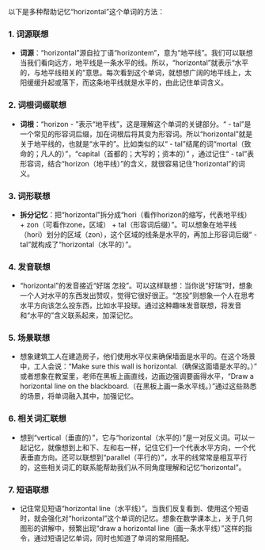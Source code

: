 以下是多种帮助记忆“horizontal”这个单词的方法：

### 1. 词源联想
 - **词源**：“horizontal”源自拉丁语“horizontem”，意为“地平线”。我们可以联想当我们看向远方，地平线是一条水平的线。所以，“horizontal”就表示“水平的，与地平线相关的”意思。每次看到这个单词，就想想广阔的地平线上，太阳缓缓升起或落下，而这条地平线就是水平的，由此记住单词含义。

### 2. 词根词缀联想
 - **词根**：“horizon - ”表示“地平线”，这是理解这个单词的关键部分。“ - tal”是一个常见的形容词后缀，加在词根后将其变为形容词。所以“horizontal”就是关于地平线的，也就是“水平的”。比如类似的以“ - tal”结尾的词“mortal（致命的；凡人的）”，“capital（首都的；大写的；资本的）” ，通过记住“ - tal”表形容词，结合“horizon（地平线）”的含义，就很容易记住“horizontal”的词义。

### 3. 词形联想
 - **拆分记忆**：把“horizontal”拆分成“hori（看作horizon的缩写，代表地平线） + zon（可看作zone，区域） + tal（形容词后缀）”。可以想象在地平线（hori）划分的区域（zon），这个区域的线条是水平的，再加上形容词后缀“ - tal”就构成了“horizontal（水平的）”。

### 4. 发音联想
 - “horizontal”的发音接近“好瑞 怎投”。可以这样联想：当你说“好瑞”时，想象一个人对水平的东西发出赞叹，觉得它很好很正。“怎投”则想象一个人在思考水平方向该怎么投东西，比如水平投球。通过这种趣味发音联想，将发音和“水平的”含义联系起来，加深记忆。

### 5. 场景联想
 - 想象建筑工人在建造房子，他们使用水平仪来确保墙面是水平的。在这个场景中，工人会说：“Make sure this wall is horizontal.（确保这面墙是水平的。）” 或者想象在教室里，老师在黑板上画直线，边画边强调要画得水平，“Draw a horizontal line on the blackboard.（在黑板上画一条水平线。）”通过这些熟悉的场景，将单词融入其中，加强记忆。

### 6. 相关词汇联想
 - 想到“vertical（垂直的）”，它与“horizontal（水平的）”是一对反义词。可以一起记忆，就像想到上和下、左和右一样，记住它们一个代表水平方向，一个代表垂直方向。还可以联想到“parallel（平行的）”，水平的线常常是相互平行的，这些相关词汇的联系能帮助我们从不同角度理解和记忆“horizontal”。

### 7. 短语联想
 - 记住常见短语“horizontal line（水平线）”。当我们反复看到、使用这个短语时，就会强化对“horizontal”这个单词的记忆。想象在数学课本上，关于几何图形的讲解中，频繁出现“draw a horizontal line（画一条水平线）”这样的指令，通过短语记忆单词，同时也知道了单词的常用搭配。 
